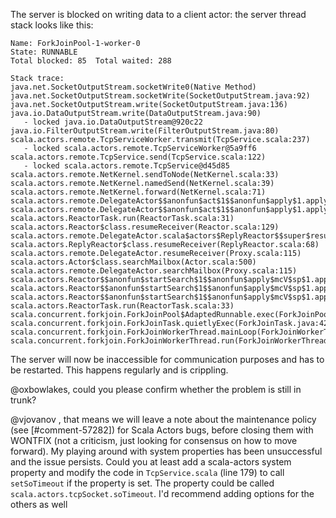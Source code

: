 The server is blocked on writing data to a client actor: the server thread stack looks like this:

```
Name: ForkJoinPool-1-worker-0
State: RUNNABLE
Total blocked: 85  Total waited: 288

Stack trace: 
java.net.SocketOutputStream.socketWrite0(Native Method)
java.net.SocketOutputStream.socketWrite(SocketOutputStream.java:92)
java.net.SocketOutputStream.write(SocketOutputStream.java:136)
java.io.DataOutputStream.write(DataOutputStream.java:90)
   - locked java.io.DataOutputStream@920c22
java.io.FilterOutputStream.write(FilterOutputStream.java:80)
scala.actors.remote.TcpServiceWorker.transmit(TcpService.scala:237)
   - locked scala.actors.remote.TcpServiceWorker@5a9ff6
scala.actors.remote.TcpService.send(TcpService.scala:122)
   - locked scala.actors.remote.TcpService@d45d85
scala.actors.remote.NetKernel.sendToNode(NetKernel.scala:33)
scala.actors.remote.NetKernel.namedSend(NetKernel.scala:39)
scala.actors.remote.NetKernel.forward(NetKernel.scala:71)
scala.actors.remote.DelegateActor$$anonfun$act$1$$anonfun$apply$1.apply(Proxy.scala:180)
scala.actors.remote.DelegateActor$$anonfun$act$1$$anonfun$apply$1.apply(Proxy.scala:121)
scala.actors.ReactorTask.run(ReactorTask.scala:31)
scala.actors.Reactor$class.resumeReceiver(Reactor.scala:129)
scala.actors.remote.DelegateActor.scala$actors$ReplyReactor$$super$resumeReceiver(Proxy.scala:115)
scala.actors.ReplyReactor$class.resumeReceiver(ReplyReactor.scala:68)
scala.actors.remote.DelegateActor.resumeReceiver(Proxy.scala:115)
scala.actors.Actor$class.searchMailbox(Actor.scala:500)
scala.actors.remote.DelegateActor.searchMailbox(Proxy.scala:115)
scala.actors.Reactor$$anonfun$startSearch$1$$anonfun$apply$mcV$sp$1.apply$mcV$sp(Reactor.scala:117)
scala.actors.Reactor$$anonfun$startSearch$1$$anonfun$apply$mcV$sp$1.apply(Reactor.scala:114)
scala.actors.Reactor$$anonfun$startSearch$1$$anonfun$apply$mcV$sp$1.apply(Reactor.scala:114)
scala.actors.ReactorTask.run(ReactorTask.scala:33)
scala.concurrent.forkjoin.ForkJoinPool$AdaptedRunnable.exec(ForkJoinPool.java:611)
scala.concurrent.forkjoin.ForkJoinTask.quietlyExec(ForkJoinTask.java:422)
scala.concurrent.forkjoin.ForkJoinWorkerThread.mainLoop(ForkJoinWorkerThread.java:340)
scala.concurrent.forkjoin.ForkJoinWorkerThread.run(ForkJoinWorkerThread.java:325)
```
The server will now be inaccessible for communication purposes and has to be restarted. This happens regularly and is crippling. 

@oxbowlakes, could you please confirm whether the problem is still in trunk?

@vjovanov , that means we will leave a note about the maintenance policy (see [#comment-57282]) for Scala Actors bugs, before closing them with WONTFIX (not a criticism, just looking for consensus on how to move forward).
My playing around with system properties has been unsuccessful and the issue persists. Could you at least add a scala-actors system property and modify the code in `TcpService.scala` (line 179) to call `setSoTimeout` if the property is set. The property could be called `scala.actors.tcpSocket.soTimeout`. I'd recommend adding options for the others as well
